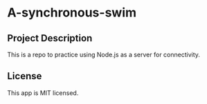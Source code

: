# A-synchronous-swim

## Project Description
This is a repo to practice using Node.js as a server for connectivity.

## License

This app is MIT licensed.
